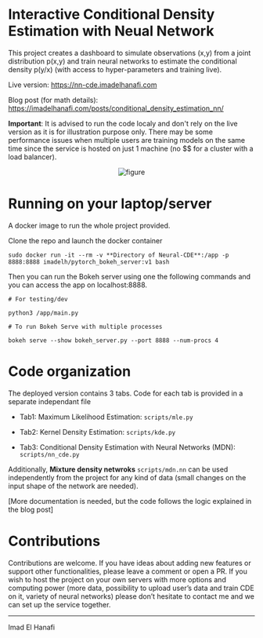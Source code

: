 # Interactive Conditional Density Estimation with Neual Network

This project creates a dashboard to simulate observations (x,y) from a joint distribution p(x,y) and train neural networks to estimate the conditional density p(y/x) (with access to hyper-parameters and training live). 

Live version: https://nn-cde.imadelhanafi.com 

Blog post (for math details): https://imadelhanafi.com/posts/conditional_density_estimation_nn/


**Important**: It is advised to run the code localy and don't rely on the live version as it is for illustration purpose only. There may be some performance issues when multiple users are training models on the same time since the service is hosted on just 1 machine (no $$ for a cluster with a load balancer). 

<p align="center">
  <img src="https://imadelhanafi.com/img/cde.png" title="figure">
</p>


# Running on your laptop/server

A docker image to run the whole project provided. 

Clone the repo and launch the docker container

```
sudo docker run -it --rm -v **Directory of Neural-CDE**:/app -p 8888:8888 imadelh/pytorch_bokeh_server:v1 bash
```

Then you can run the Bokeh server using one the following commands and you can access the app on localhost:8888.

```
# For testing/dev 

python3 /app/main.py

# To run Bokeh Serve with multiple processes

bokeh serve --show bokeh_server.py --port 8888 --num-procs 4 

```


# Code organization 


The deployed version contains 3 tabs. Code for each tab is provided in a separate independant file

- Tab1: Maximum Likelihood Estimation: `scripts/mle.py`

- Tab2: Kernel Density Estimation: `scripts/kde.py`

- Tab3: Conditional Density Estimation with Neural Networks (MDN): `scripts/nn_cde.py`


Additionally, **Mixture density netwroks** `scripts/mdn.nn` can be used independently from the project for any kind of data (small changes on the input shape of the network are needed).


[More documentation is needed, but the code follows the logic explained in the blog post]


# Contributions 

Contributions are welcome. If you have ideas about adding new features or support other functionalities, please leave a comment or open a PR. If you wish to host the project on your own servers with more options and computing power (more data, possibility to upload user’s data and train CDE on it, variety of neural networks) please don’t hesitate to contact me and we can set up the service together. 


---

Imad El Hanafi
